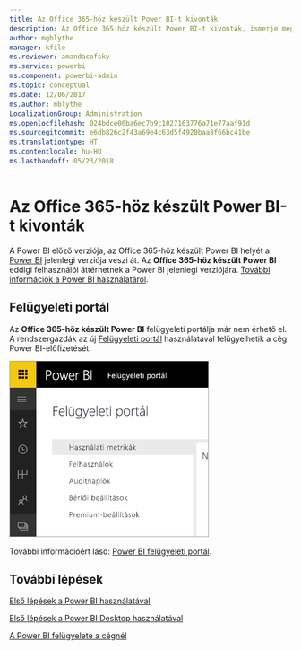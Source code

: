 ```yaml
---
title: Az Office 365-höz készült Power BI-t kivonták
description: Az Office 365-höz készült Power BI-t kivonták, ismerje meg a jelenlegi Power BI használatát és felügyeletét.
author: mgblythe
manager: kfile
ms.reviewer: amandacofsky
ms.service: powerbi
ms.component: powerbi-admin
ms.topic: conceptual
ms.date: 12/06/2017
ms.author: mblythe
LocalizationGroup: Administration
ms.openlocfilehash: 024bdce00ba6ec7b9c1027163776a71e77aaf91d
ms.sourcegitcommit: e6db826c2f43a69e4c63d5f4920baa8f66bc41be
ms.translationtype: HT
ms.contentlocale: hu-HU
ms.lasthandoff: 05/23/2018
---
```

# <a name="power-bi-for-office-365-is-retired"></a>Az Office 365-höz készült Power BI-t kivonták
A Power BI előző verziója, az Office 365-höz készült Power BI helyét a [Power BI](https://powerbi.microsoft.com) jelenlegi verziója veszi át. Az **Office 365-höz készült Power BI**  eddigi felhasználói áttérhetnek a Power BI jelenlegi verziójára. [További információk a Power BI használatáról](service-get-started.md).

## <a name="the-admin-portal"></a>Felügyeleti portál
Az **Office 365-höz készült Power BI** felügyeleti portálja már nem érhető el. A rendszergazdák az új [Felügyeleti portál](https://app.powerbi.com/admin-portal) használatával felügyelhetik a cég Power BI-előfizetését.

![](media/service-admin-o365portal-retired/powerbi-admin-landing-page.png)

További információért lásd: [Power BI felügyeleti portál](service-admin-portal.md).

## <a name="next-steps"></a>További lépések
[Első lépések a Power BI használatával](service-get-started.md)

[Első lépések a Power BI Desktop használatával](desktop-getting-started.md)

[A Power BI felügyelete a cégnél](service-admin-administering-power-bi-in-your-organization.md)
